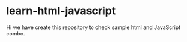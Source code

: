 # learn-html-javascript
Hi we have create this repository to check sample html and JavaScript combo.  
